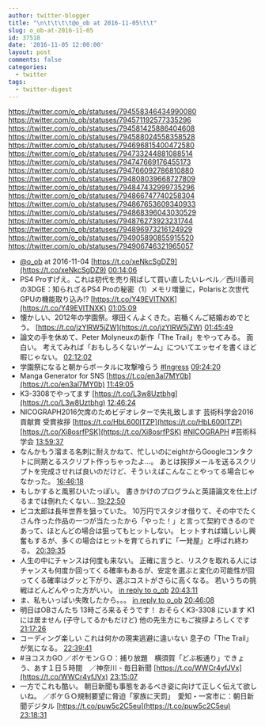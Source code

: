 ```yaml
---
author: twitter-blogger
title: "\n\t\t\t\t@o_ob at 2016-11-05\t\t"
slug: o_ob-at-2016-11-05
id: 37518
date: '2016-11-05 12:00:00'
layout: post
comments: false
categories:
  - twitter
tags:
  - twitter-digest
---
```


https://twitter.com/o_ob/statuses/794558346434990080 https://twitter.com/o_ob/statuses/794571192577335296 https://twitter.com/o_ob/statuses/794581425886404608 https://twitter.com/o_ob/statuses/794588024558358528 https://twitter.com/o_ob/statuses/794696815400472580 https://twitter.com/o_ob/statuses/794733244881088514 https://twitter.com/o_ob/statuses/794747669176455173 https://twitter.com/o_ob/statuses/794766092786810880 https://twitter.com/o_ob/statuses/794808039668727809 https://twitter.com/o_ob/statuses/794847432999735296 https://twitter.com/o_ob/statuses/794866747740258304 https://twitter.com/o_ob/statuses/794867653609340933 https://twitter.com/o_ob/statuses/794868396043030529 https://twitter.com/o_ob/statuses/794876273923231744 https://twitter.com/o_ob/statuses/794896973216124929 https://twitter.com/o_ob/statuses/794905890855915520 https://twitter.com/o_ob/statuses/794906746321965057  

*   [@o_ob](https://twitter.com/o_ob) at 2016-11-04 [https://t.co/xeNkcSgDZ9](https://t.co/xeNkcSgDZ9) [00:14:06](https://twitter.com/o_ob/statuses/794558346434990080)
*   PS4 Proすげえ。これは初代を売り飛ばして買い直したいレベル／西川善司の3DGE：知られざるPS4 Proの秘密（1）メモリ増量に，Polarisと次世代GPUの機能取り込み!? [https://t.co/Y49EVITNXK](https://t.co/Y49EVITNXK) [01:05:09](https://twitter.com/o_ob/statuses/794571192577335296)
*   懐かしい、2012年の学園祭。塚田くんよくきた。岩楯くんご結婚おめでとう。 [https://t.co/jzYlRW5jZW](https://t.co/jzYlRW5jZW) [01:45:49](https://twitter.com/o_ob/statuses/794581425886404608)
*   論文の手を休めて、Peter Molyneuxの新作「The Trail」をやってみる。 面白い。 考えてみれば「おもしろくないゲーム」についてエッセイを書くほど暇じゃない。 [02:12:02](https://twitter.com/o_ob/statuses/794588024558358528)
*   学園祭になると朝からポータルに攻撃喰らう [#Ingress](https://twitter.com/search?q=%23Ingress&src=hash) [09:24:20](https://twitter.com/o_ob/statuses/794696815400472580)
*   Manga Generator for SNS [https://t.co/en3al7MY0b](https://t.co/en3al7MY0b) [11:49:05](https://twitter.com/o_ob/statuses/794733244881088514)
*   K3-3308でやってます [https://t.co/L3w8Uztbhg](https://t.co/L3w8Uztbhg) [12:46:24](https://twitter.com/o_ob/statuses/794747669176455173)
*   NICOGRAPH2016欠席のためビデオレターで失礼致します 芸術科学会2016貢献賞 受賞挨拶 [https://t.co/HbL600ITZP](https://t.co/HbL600ITZP) [https://t.co/Xi8osrfPSK](https://t.co/Xi8osrfPSK) [#NICOGRAPH](https://twitter.com/search?q=%23NICOGRAPH&src=hash) #芸術科学会 [13:59:37](https://twitter.com/o_ob/statuses/794766092786810880)
*   なんかもう溜まる名刺に耐えかねて、忙しいのにeightからGoogleコンタクトに同期とるスクリプト作っちゃったよ...。 あとは挨拶メールを送るスクリプトを完成させれば良いのだけど、そういえばこんなことやってる場合じゃなかった。 [16:46:18](https://twitter.com/o_ob/statuses/794808039668727809)
*   もしかすると風邪ひいたっぽい。 書きかけのプログラムと英語論文を仕上げるまでは倒れたくない... [19:22:50](https://twitter.com/o_ob/statuses/794847432999735296)
*   ピコ太郎は長年世界を狙っていた。 10万円でスタジオ借りて、その中でたくさん作った作品の一つが当たったから「やった！」と言って契約できるのであって、ほとんどの場合は狙ってもヒットしない。 ヒットすれば嬉しいし興奮もするが、多くの場合はヒットを育てられずに「一発屋」と呼ばれ終わる。 [20:39:35](https://twitter.com/o_ob/statuses/794866747740258304)
*   人生の中にチャンスは何度も来ない。 正確に言うと、リスクを取れる人にはチャンスも何度か回ってくる確率もあるが、安定を選ぶと変化の可能性が回ってくる確率はグッと下がり、選ぶコストがさらに高くなる。 若いうちの挑戦はどんどんやった方がいい。 [in reply to o_ob](https://twitter.com/o_ob/statuses/794866747740258304) [20:43:11](https://twitter.com/o_ob/statuses/794867653609340933)
*   ま、私もいっぱい失敗したから。。。 [in reply to o_ob](https://twitter.com/o_ob/statuses/794867653609340933) [20:46:08](https://twitter.com/o_ob/statuses/794868396043030529)
*   明日はOBさんたち 13時ごろ来るそうです！ おそらくK3-3308 にいます K1には居ません (子守してるかもだけど) 他の先生方にもご挨拶よろしくです [21:17:26](https://twitter.com/o_ob/statuses/794876273923231744)
*   コーディング楽しい これは何かの現実逃避に違いない 息子の「The Trail」が気になる。 [22:39:41](https://twitter.com/o_ob/statuses/794896973216124929)
*   #ヨコスカGO ／ポケモンＧＯ：捕り放題　横須賀「どぶ板通り」できょう、あす１日５時間　／神奈川 - 毎日新聞 [https://t.co/WWCr4yfJVx](https://t.co/WWCr4yfJVx) [23:15:07](https://twitter.com/o_ob/statuses/794905890855915520)
*   一方でこれも酷い。 朝日新聞も事態をあるべき姿に向けて正しく伝えて欲しいね。 ／ポケＧＯ規制要望に脅迫「家族に天罰」　愛知・一宮市に：朝日新聞デジタル [https://t.co/puw5c2C5eu](https://t.co/puw5c2C5eu) [23:18:31](https://twitter.com/o_ob/statuses/794906746321965057)